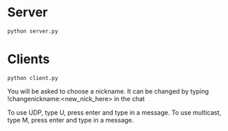 # Server

```
python server.py
```

# Clients

```
python client.py
```

You will be asked to choose a nickname.
It can be changed by typing !changenickname:<new_nick_here> in the chat

To use UDP, type U, press enter and type in a message.
To use multicast, type M, press enter and type in a message.

